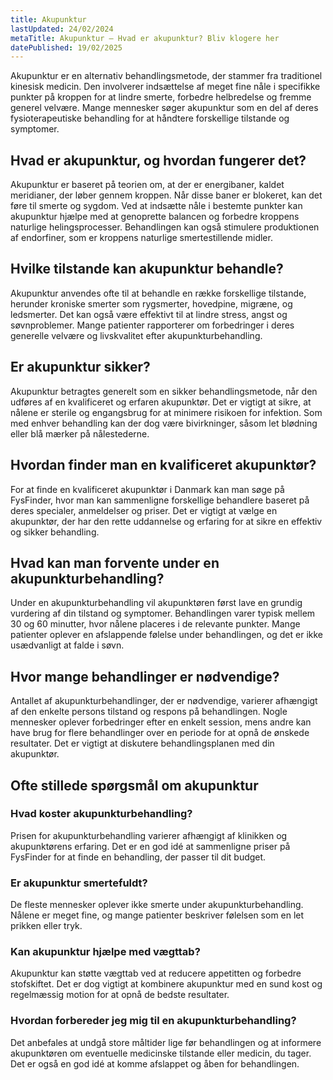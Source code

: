 ```yaml
---
title: Akupunktur
lastUpdated: 24/02/2024
metaTitle: Akupunktur – Hvad er akupunktur? Bliv klogere her
datePublished: 19/02/2025
---
```


Akupunktur er en alternativ behandlingsmetode, der stammer fra traditionel kinesisk medicin. Den involverer indsættelse af meget fine nåle i specifikke punkter på kroppen for at lindre smerte, forbedre helbredelse og fremme generel velvære. Mange mennesker søger akupunktur som en del af deres fysioterapeutiske behandling for at håndtere forskellige tilstande og symptomer.

## Hvad er akupunktur, og hvordan fungerer det?

Akupunktur er baseret på teorien om, at der er energibaner, kaldet meridianer, der løber gennem kroppen. Når disse baner er blokeret, kan det føre til smerte og sygdom. Ved at indsætte nåle i bestemte punkter kan akupunktur hjælpe med at genoprette balancen og forbedre kroppens naturlige helingsprocesser. Behandlingen kan også stimulere produktionen af endorfiner, som er kroppens naturlige smertestillende midler.

## Hvilke tilstande kan akupunktur behandle?

Akupunktur anvendes ofte til at behandle en række forskellige tilstande, herunder kroniske smerter som rygsmerter, hovedpine, migræne, og ledsmerter. Det kan også være effektivt til at lindre stress, angst og søvnproblemer. Mange patienter rapporterer om forbedringer i deres generelle velvære og livskvalitet efter akupunkturbehandling.

## Er akupunktur sikker?

Akupunktur betragtes generelt som en sikker behandlingsmetode, når den udføres af en kvalificeret og erfaren akupunktør. Det er vigtigt at sikre, at nålene er sterile og engangsbrug for at minimere risikoen for infektion. Som med enhver behandling kan der dog være bivirkninger, såsom let blødning eller blå mærker på nålestederne.

## Hvordan finder man en kvalificeret akupunktør?

For at finde en kvalificeret akupunktør i Danmark kan man søge på FysFinder, hvor man kan sammenligne forskellige behandlere baseret på deres specialer, anmeldelser og priser. Det er vigtigt at vælge en akupunktør, der har den rette uddannelse og erfaring for at sikre en effektiv og sikker behandling.

## Hvad kan man forvente under en akupunkturbehandling?

Under en akupunkturbehandling vil akupunktøren først lave en grundig vurdering af din tilstand og symptomer. Behandlingen varer typisk mellem 30 og 60 minutter, hvor nålene placeres i de relevante punkter. Mange patienter oplever en afslappende følelse under behandlingen, og det er ikke usædvanligt at falde i søvn.

## Hvor mange behandlinger er nødvendige?

Antallet af akupunkturbehandlinger, der er nødvendige, varierer afhængigt af den enkelte persons tilstand og respons på behandlingen. Nogle mennesker oplever forbedringer efter en enkelt session, mens andre kan have brug for flere behandlinger over en periode for at opnå de ønskede resultater. Det er vigtigt at diskutere behandlingsplanen med din akupunktør.

## Ofte stillede spørgsmål om akupunktur

### Hvad koster akupunkturbehandling?

Prisen for akupunkturbehandling varierer afhængigt af klinikken og akupunktørens erfaring. Det er en god idé at sammenligne priser på FysFinder for at finde en behandling, der passer til dit budget.

### Er akupunktur smertefuldt?

De fleste mennesker oplever ikke smerte under akupunkturbehandling. Nålene er meget fine, og mange patienter beskriver følelsen som en let prikken eller tryk.

### Kan akupunktur hjælpe med vægttab?

Akupunktur kan støtte vægttab ved at reducere appetitten og forbedre stofskiftet. Det er dog vigtigt at kombinere akupunktur med en sund kost og regelmæssig motion for at opnå de bedste resultater.

### Hvordan forbereder jeg mig til en akupunkturbehandling?

Det anbefales at undgå store måltider lige før behandlingen og at informere akupunktøren om eventuelle medicinske tilstande eller medicin, du tager. Det er også en god idé at komme afslappet og åben for behandlingen.
